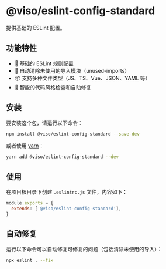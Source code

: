 # @viso/eslint-config-standard

提供基础的 ESLint 配置。

## 功能特性

- 🚀 基础的 ESLint 规则配置
- 🧹 自动清除未使用的导入模块（unused-imports）
- 📦 支持多种文件类型（JS、TS、Vue、JSON、YAML 等）
- 🎯 智能的代码风格检查和自动修复

## 安装

要安装这个包，请运行以下命令：

```bash
npm install @viso/eslint-config-standard --save-dev
```

或者使用 [yarn](https://yarnpkg.com)：

```bash
yarn add @viso/eslint-config-standard --dev
```

## 使用

在项目根目录下创建 `.eslintrc.js` 文件，内容如下：

```js
module.exports = {
  extends: ['@viso/eslint-config-standard'],
}
```

## 自动修复

运行以下命令可以自动修复可修复的问题（包括清除未使用的导入）：

```bash
npx eslint . --fix
```

